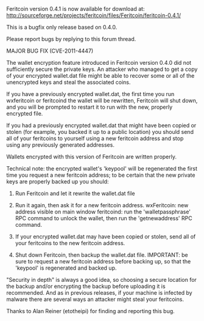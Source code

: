 Feritcoin version 0.4.1 is now available for download at:
http://sourceforge.net/projects/feritcoin/files/Feritcoin/feritcoin-0.4.1/

This is a bugfix only release based on 0.4.0.

Please report bugs by replying to this forum thread.

MAJOR BUG FIX  (CVE-2011-4447)

The wallet encryption feature introduced in Feritcoin version 0.4.0 did not sufficiently secure the private keys. An attacker who
managed to get a copy of your encrypted wallet.dat file might be able to recover some or all of the unencrypted keys and steal the
associated coins.

If you have a previously encrypted wallet.dat, the first time you run wxferitcoin or feritcoind the wallet will be rewritten, Feritcoin will
shut down, and you will be prompted to restart it to run with the new, properly encrypted file.

If you had a previously encrypted wallet.dat that might have been copied or stolen (for example, you backed it up to a public
location) you should send all of your feritcoins to yourself using a new feritcoin address and stop using any previously generated addresses.

Wallets encrypted with this version of Feritcoin are written properly.

Technical note: the encrypted wallet's 'keypool' will be regenerated the first time you request a new feritcoin address; to be certain that the
new private keys are properly backed up you should:

1. Run Feritcoin and let it rewrite the wallet.dat file

2. Run it again, then ask it for a new feritcoin address.
wxFeritcoin: new address visible on main window
feritcoind: run the 'walletpassphrase' RPC command to unlock the wallet,  then run the 'getnewaddress' RPC command.

3. If your encrypted wallet.dat may have been copied or stolen, send all of your feritcoins to the new feritcoin address.

4. Shut down Feritcoin, then backup the wallet.dat file.
IMPORTANT: be sure to request a new feritcoin address before backing up, so that the 'keypool' is regenerated and backed up.

"Security in depth" is always a good idea, so choosing a secure location for the backup and/or encrypting the backup before uploading it is recommended. And as in previous releases, if your machine is infected by malware there are several ways an attacker might steal your feritcoins.

Thanks to Alan Reiner (etotheipi) for finding and reporting this bug.
